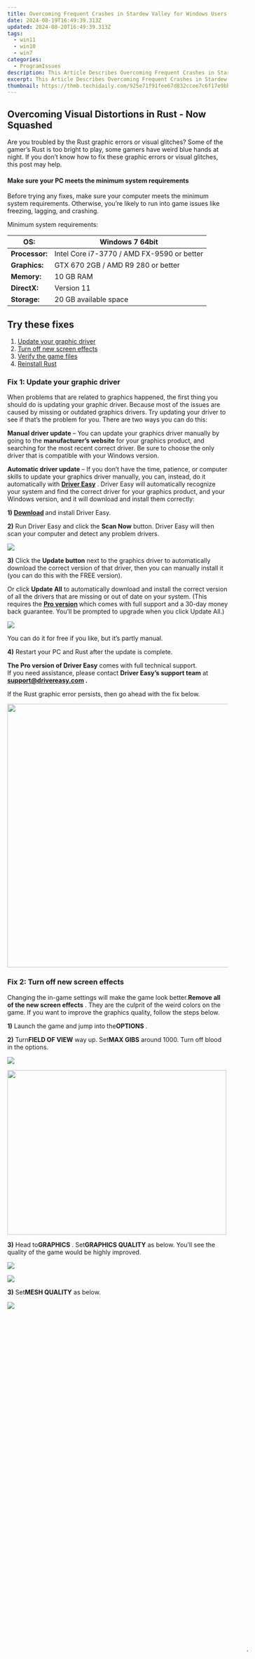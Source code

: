 ```yaml
---
title: Overcoming Frequent Crashes in Stardew Valley for Windows Users
date: 2024-08-19T16:49:39.313Z
updated: 2024-08-20T16:49:39.313Z
tags:
  - win11
  - win10
  - win7
categories:
  - ProgramIssues
description: This Article Describes Overcoming Frequent Crashes in Stardew Valley for Windows Users
excerpt: This Article Describes Overcoming Frequent Crashes in Stardew Valley for Windows Users
thumbnail: https://thmb.techidaily.com/925e71f91fee67d832ccee7c6f17e9bb429f4160ded041f221da6fa3c4abad49.jpg
---
```


## Overcoming Visual Distortions in Rust - Now Squashed

Are you troubled by the Rust graphic errors or visual glitches? Some of the gamer’s Rust is too bright to play, some gamers have weird blue hands at night. If you don’t know how to fix these graphic errors or visual glitches, this post may help.

#### Make sure your PC meets the minimum system requirements

 Before trying any fixes, make sure your computer meets the minimum system requirements. Otherwise, you’re likely to run into game issues like freezing, lagging, and crashing.

Minimum system requirements:

| **OS:**        | Windows 7 64bit                            |
| -------------- | ------------------------------------------ |
| **Processor:** | Intel Core i7-3770 / AMD FX-9590 or better |
| **Graphics:**  | GTX 670 2GB / AMD R9 280 or better         |
| **Memory:**    | 10 GB RAM                                  |
| **DirectX:**   | Version 11                                 |
| **Storage:**   | 20 GB available space                      |

## Try these fixes

1. [Update your graphic driver](https://tools.techidaily.com/drivereasy/download/)
2. [Turn off new screen effects](https://tools.techidaily.com/drivereasy/download/)
3. [Verify the game files](https://tools.techidaily.com/drivereasy/download/)
4. [Reinstall Rust](https://tools.techidaily.com/drivereasy/download/)

### Fix 1: Update your graphic driver

 When problems that are related to graphics happened, the first thing you should do is updating your graphic driver. Because most of the issues are caused by missing or outdated graphics drivers.
 Try updating your driver to see if that’s the problem for you. There are two ways you can do this:

**Manual driver update** – You can update your graphics driver manually by going to the **manufacturer’s website**  for your graphics product, and searching for the most recent correct driver. Be sure to choose the only driver that is compatible with your Windows version.

**Automatic driver update** – If you don’t have the time, patience, or computer skills to update your graphics driver manually, you can, instead, do it automatically with **[](https://tools.techidaily.com/drivereasy/download/) [Driver Easy](https://tools.techidaily.com/drivereasy/download/)**  . Driver Easy will automatically recognize your system and find the correct driver for your graphics product, and your Windows version, and it will download and install them correctly:

 **1)[](https://tools.techidaily.com/drivereasy/download/) [Download](https://tools.techidaily.com/drivereasy/download/) [](https://tools.techidaily.com/drivereasy/download/)**  and install Driver Easy.

**2)** Run Driver Easy and click the **Scan Now** button. Driver Easy will then scan your computer and detect any problem drivers.

![](https://images.drivereasy.com/wp-content/uploads/2019/06/image-357.png)

**3)** Click the **Update button** next to the graphics driver to automatically download the correct version of that driver, then you can manually install it (you can do this with the FREE version).

 Or click **Update All** to automatically download and install the correct version of all the drivers that are missing or out of date on your system. (This requires the **[](https://tools.techidaily.com/drivereasy/download/) [Pro version](https://tools.techidaily.com/drivereasy/download/) [](https://tools.techidaily.com/drivereasy/download/)**  which comes with full support and a 30-day money back guarantee. You’ll be prompted to upgrade when you click Update All.)

![](https://images.drivereasy.com/wp-content/uploads/2019/06/image-358.png)

 You can do it for free if you like, but it’s partly manual.

**4)**  Restart your PC and Rust after the update is complete.

**The Pro version of Driver Easy** comes with full technical support.  
 If you need assistance, please contact **Driver Easy’s support team** at **[support@drivereasy.com](https://tools.techidaily.com/drivereasy/download/) .**

If the Rust graphic error persists, then go ahead with the fix below.

<!-- affiliate ads begin -->
<a href="https://appsumo.8odi.net/c/5597632/2087484/7443" target="_top" id="2087484"><img src="//a.impactradius-go.com/display-ad/7443-2087484" border="0" alt="" width="1200" height="600"/></a><img height="0" width="0" src="https://appsumo.8odi.net/i/5597632/2087484/7443" style="position:absolute;visibility:hidden;" border="0" />
<!-- affiliate ads end -->
### Fix 2: Turn off new screen effects

 Changing the in-game settings will make the game look better.**Remove all of the new screen effects** . They are the culprit of the weird colors on the game. If you want to improve the graphics quality, follow the steps below.

**1)**  Launch the game and jump into the**OPTIONS** .

**2)**  Turn**FIELD OF VIEW** way up. Set**MAX GIBS** around 1000\. Turn off blood in the options.

![](https://images.drivereasy.com/wp-content/uploads/2021/07/image-1.png)

<!-- affiliate ads begin -->
<a href="https://electronicx.pxf.io/c/5597632/1872456/14483" target="_top" id="1872456"><img src="//a.impactradius-go.com/display-ad/14483-1872456" border="0" alt="" width="500" height="375"/></a><img height="0" width="0" src="https://imp.pxf.io/i/5597632/1872456/14483" style="position:absolute;visibility:hidden;" border="0" />
<!-- affiliate ads end -->
**3)**  Head to**GRAPHICS** . Set**GRAPHICS QUALITY** as below. You’ll see the quality of the game would be highly improved.

![](https://images.drivereasy.com/wp-content/uploads/2021/07/image-2.png)

<!-- affiliate ads begin -->
<a href="https://secure.2checkout.com/order/checkout.php?PRODS=4620780&QTY=1&AFFILIATE=108875&CART=1"><img src="https://secure.avangate.com/images/merchant/07dd4d5a72f5740ef0f035f201951476/728__90banner.jpg" border="0"></a>
<!-- affiliate ads end -->
**3)** Set**MESH QUALITY** as below.

![](https://images.drivereasy.com/wp-content/uploads/2021/07/image-3-1200x461.png)

<!-- affiliate ads begin -->
<span id="1793213">
					<video width="1080" height="1620" style="cursor:pointer"
           poster="//a.impactradius-go.com/display-clicktoplayimage/1793213.jpeg"
           onclick="if(!this.playClicked){this.play();this.setAttribute('controls',true);this.playClicked=true;}">
	   <source src="//a.impactradius-go.com/display-ad/19135-1793213">
	   <img src="//a.impactradius-go.com/display-clicktoplayimage/1793213.jpeg" style="border: none; height: 100%; width: 100%; object-fit: contain">
	</video>
	<div style="width:1080px;text-align:center"><a href="javascript:window.open(decodeURIComponent('https%3A%2F%2Ftinyland.pxf.io%2Fc%2F5597632%2F1793213%2F19135'), '_blank');void(0);">Click here</a></div>
</span>
<img height="0" width="0" src="https://imp.pxf.io/i/5597632/1793213/19135" style="position:absolute;visibility:hidden;" border="0" />
<!-- affiliate ads end -->
**4)** Head to**IMAGE EFFECTS** .

![](https://images.drivereasy.com/wp-content/uploads/2021/07/image-5.png)

**5)** Turn off all the settings under**EXPERIMENTAL** . They might actually bug your game out and mess it up.

![](https://images.drivereasy.com/wp-content/uploads/2021/07/image-6.png)

**5)** Back to Rust and check the issue.

If you still have this issue, move on to try the next fix.

### Fix 3: Verify the game files

 When Rust has corrupted files, you can’t run Rust correctly. You can verify the integrity of Rust files from Steam. (Steam will fix corrupted files automatically if it detects any.)

**1)** Run Steam.

**2)**  Click **LIBRARY** .

![](https://images.drivereasy.com/wp-content/uploads/2019/07/image-321.png)

<!-- affiliate ads begin -->
<a href="https://printrendy.pxf.io/c/5597632/1453720/17020" target="_top" id="1453720"><img src="//a.impactradius-go.com/display-ad/17020-1453720" border="0" alt="" width="300" height="250"/></a><img height="0" width="0" src="https://imp.pxf.io/i/5597632/1453720/17020" style="position:absolute;visibility:hidden;" border="0" />
<!-- affiliate ads end -->
**3)**  Right-click **Rust**  and select **Properties.**

![](https://images.drivereasy.com/wp-content/uploads/2019/08/image-1.png)

**4)**  Click the **LOCAL FILES**  tab, and then click **VERIFY INTEGRITY OF GAME FILES** .

![](https://images.drivereasy.com/wp-content/uploads/2019/09/image-795.png)

**5)** Relaunch Rust to see if your problem has been resolved.

If it’s not working, try the next fix.

### Fix 4: Reinstall Rust

 Reinstalling Rust is very likely the last solution to the game graphic errors. This method will wipe all the game files completely and then install the brand new game.

Follow the steps below:

**1)** Run Steam.

**2)**  Click **LIBRARY** .

![](https://images.drivereasy.com/wp-content/uploads/2019/07/image-321.png)

**3)**  Right-click **Rust**  and select **Uninstall.**

![](https://images.drivereasy.com/wp-content/uploads/2019/07/image-390.png)

<!-- affiliate ads begin -->
<a href="https://secure.2checkout.com/order/checkout.php?PRODS=38729081&QTY=1&AFFILIATE=108875&CART=1"><img src="https://website-prod.cache.wpscdn.com/img/wps-spreadsheet-free-excel-editor-online-offline-1x.93e269d.png" border="0">
WPS Office Premium ( File Recovery, Photo Scanning, Convert PDF)--Yearly</a>
<!-- affiliate ads end -->
**4)** Click **DELETE** .

![](https://images.drivereasy.com/wp-content/uploads/2019/09/image-790.png)

<!-- affiliate ads begin -->
<a href="https://secure.2checkout.com/order/checkout.php?PRODS=45152810&QTY=1&AFFILIATE=108875&CART=1"> <img src="https://secure.avangate.com/images/merchant/842ca578342915ccb8ae069595ba7233/products/copy_bootit-ss1_178x139.jpg" border="0">The BootIt Collection covers multi-booting, partitioning, and disk imaging on traditional PC's using the standard BIOS and  newer PC's using UEFI.   The collection includes BootIt Bare Metal (BIBM) for standard BIOS systems and BootIt UEFI (BIU) for UEFI system. 
</a>
<!-- affiliate ads end -->
**5)**  Right-click the **Steam icon**  on the taskbar, then select **Exit** .

![](https://images.drivereasy.com/wp-content/uploads/2020/06/WAR-THUNDER-CRASH.jpg)

<!-- affiliate ads begin -->
<a href="https://secure.2checkout.com/order/checkout.php?PRODS=3851691&QTY=1&AFFILIATE=108875&CART=1"><img src="http://www.aiseesoft.com/avangate/30p/banner.jpg" border="0"></a>
<!-- affiliate ads end -->
**6)** Press the **Windows logo**  key + **E**  on your keyboard at the same time.

![](https://images.drivereasy.com/wp-content/uploads/2020/06/WAR-THUNDER-CRASH-3.jpg)

**7)** Paste **C:\\Program Files (x86)\\Steam\\steamapps\\common** on the address bar, then press the **Enter key** on your keyboard.

![](https://images.drivereasy.com/wp-content/uploads/2020/06/WAR-THUNDER-CRASH-23.jpg)

**8)**  Highlight the **Rust folder** , and then press the **Del** key on your keyboard to delete the folder.

**9)**  Relaunch Steam to download and reinstall Rust.

---

 However, if you’ve tried all the fixes and there’s no change, you might need to wait for the new patch to be released. There’s nothing else we can do.

 Hopefully, this article helped in resolving your issue! If you have any questions or suggestions, please feel free to leave a comment below.

<ins class="adsbygoogle"
     style="display:block"
     data-ad-format="autorelaxed"
     data-ad-client="ca-pub-7571918770474297"
     data-ad-slot="1223367746"></ins>



<ins class="adsbygoogle"
     style="display:block"
     data-ad-client="ca-pub-7571918770474297"
     data-ad-slot="8358498916"
     data-ad-format="auto"
     data-full-width-responsive="true"></ins>


